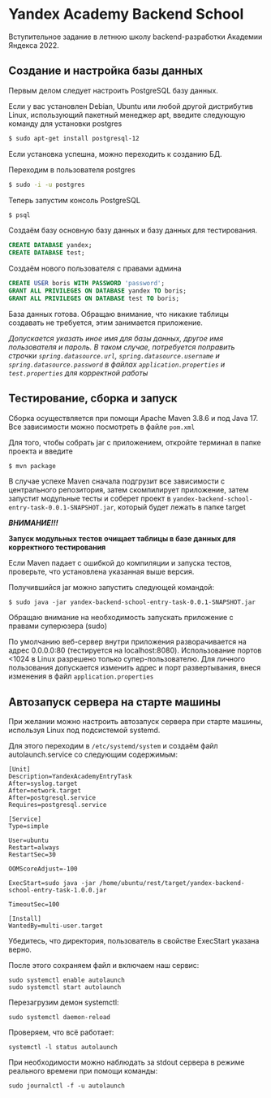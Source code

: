 # Yandex Academy Backend School
Вступительное задание в летнюю школу backend-разработки Академии Яндекса 2022.

## Создание и настройка базы данных

Первым делом следует настроить PostgreSQL базу данных.

Если у вас установлен Debian, Ubuntu или любой другой дистрибутив Linux, 
использующий пакетный менеджер apt, введите следующую команду для установки postgres

```sh
$ sudo apt-get install postgresql-12
```

Если установка успешна, можно переходить к созданию БД.

Переходим в пользователя postgres

```sh
$ sudo -i -u postgres
```

Теперь запустим консоль PostgreSQL

```sh
$ psql
```

Создаём базу основную базу данных и базу данных для тестирования.

```sql
CREATE DATABASE yandex;
CREATE DATABASE test;
```

Создаём нового пользователя с правами админа

```sql
CREATE USER boris WITH PASSWORD 'password';
GRANT ALL PRIVILEGES ON DATABASE yandex TO boris;
GRANT ALL PRIVILEGES ON DATABASE test TO boris;
```

База данных готова. Обращаю внимание, что никакие таблицы создавать не требуется, этим занимается приложение.

*Допускается указать иное имя для базы данных, другое имя пользователя и пароль. В таком случае, потребуется поправить 
строчки `spring.datasource.url`, `spring.datasource.username` и `spring.datasource.password` в файлах ``application.properties`` 
и ``test.properties`` для корректной работы*

## Тестирование, сборка и запуск
Сборка осуществляется при помощи Apache Maven 3.8.6 и под Java 17.
Все зависимости можно посмотреть в файле `pom.xml`

Для того, чтобы собрать jar с приложением, откройте терминал в папке проекта и введите

```sh
$ mvn package
```

В случае успехе Maven сначала подгрузит все зависимости с центрального репозитория, затем скомпилирует приложение, затем запустит модульные тесты и соберет проект
в `yandex-backend-school-entry-task-0.0.1-SNAPSHOT.jar`, который будет лежать в папке target

***ВНИМАНИЕ!!!***

**Запуск модульных тестов очищает таблицы в базе данных для корректного тестирования**

Если Maven падает с ошибкой до компиляции и запуска тестов, проверьте, что установлена указанная выше версия.

Получившийся jar можно запустить следующей командой:

```shell
$ sudo java -jar yandex-backend-school-entry-task-0.0.1-SNAPSHOT.jar
```

Обращаю внимание на необходимость запускать приложение с правами суперюзера (sudo)

По умолчанию веб-сервер внутри приложения разворачивается на адрес 0.0.0.0:80 (тестируется на localhost:8080).
Использование портов <1024 в Linux разрешено только супер-пользователю.
Для личного пользования допускается изменить адрес и порт развертывания, внеся изменения в файл 
`application.properties`

## Автозапуск сервера на старте машины

При желании можно настроить автозапуск сервера при старте машины, используя Linux под подсистемой systemd.

Для этого переходим в `/etc/systemd/system` и создаём файл autolaunch.service со следующим содержимым:

```shell
[Unit]
Description=YandexAcademyEntryTask
After=syslog.target
After=network.target
After=postgresql.service
Requires=postgresql.service

[Service]
Type=simple

User=ubuntu
Restart=always
RestartSec=30

OOMScoreAdjust=-100

ExecStart=sudo java -jar /home/ubuntu/rest/target/yandex-backend-school-entry-task-1.0.0.jar

TimeoutSec=100

[Install]
WantedBy=multi-user.target
```

Убедитесь, что директория, пользователь в свойстве ExecStart указана верно.

После этого сохраняем файл и включаем наш сервис:

```shell
sudo systemctl enable autolaunch
sudo systemctl start autolaunch
```

Перезагрузим демон systemctl:

```shell
sudo systemctl daemon-reload
```

Проверяем, что всё работает:

```shell
systemctl -l status autolaunch
```

При необходимости можно наблюдать за stdout сервера в режиме реального времени при помощи команды:

```shell
sudo journalctl -f -u autolaunch
```









